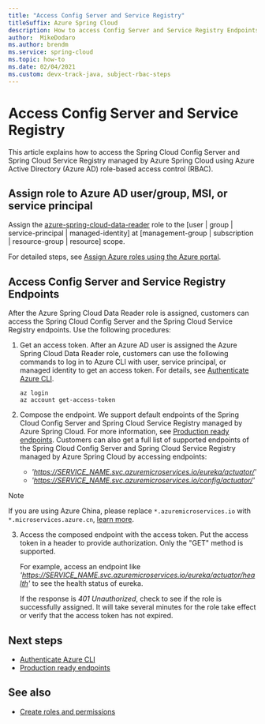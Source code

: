 ```yaml
---
title: "Access Config Server and Service Registry"
titleSuffix: Azure Spring Cloud
description: How to access Config Server and Service Registry Endpoints with Azure Active Directory role-based access control.
author:  MikeDodaro
ms.author: brendm
ms.service: spring-cloud
ms.topic: how-to
ms.date: 02/04/2021
ms.custom: devx-track-java, subject-rbac-steps
---
```


# Access Config Server and Service Registry

This article explains how to access the Spring Cloud Config Server and Spring Cloud Service Registry managed by Azure Spring Cloud using Azure Active Directory (Azure AD) role-based access control (RBAC).

## Assign role to Azure AD user/group, MSI, or service principal

Assign the [azure-spring-cloud-data-reader](../role-based-access-control/built-in-roles#azure-spring-cloud-data-reader) role to the [user | group | service-principal | managed-identity] at [management-group | subscription | resource-group | resource] scope.

For detailed steps, see [Assign Azure roles using the Azure portal](../role-based-access-control/role-assignments-portal.md).

## Access Config Server and Service Registry Endpoints

After the Azure Spring Cloud Data Reader role is assigned, customers can access the Spring Cloud Config Server and the Spring Cloud Service Registry endpoints. Use the following procedures:

1. Get an access token. After an Azure AD user is assigned the Azure Spring Cloud Data Reader role, customers can use the following commands to log in to Azure CLI with user, service principal, or managed identity to get an access token. For details, see [Authenticate Azure CLI](/cli/azure/authenticate-azure-cli). 

    ```azurecli
    az login
    az account get-access-token
    ```
2. Compose the endpoint. We support default endpoints of the Spring Cloud Config Server and Spring Cloud Service Registry managed by Azure Spring Cloud. For more information, see [Production ready endpoints](https://docs.spring.io/spring-boot/docs/current/reference/htmlsingle/#production-ready-endpoints). Customers can also get a full list of supported endpoints of the Spring Cloud Config Server and Spring Cloud Service Registry managed by Azure Spring Cloud by accessing endpoints:

    * *'https://SERVICE_NAME.svc.azuremicroservices.io/eureka/actuator/'*
    * *'https://SERVICE_NAME.svc.azuremicroservices.io/config/actuator/'* 

>[!NOTE]
> If you are using Azure China, please replace `*.azuremicroservices.io` with `*.microservices.azure.cn`, [learn more](/azure/china/resources-developer-guide#check-endpoints-in-azure).

3. Access the composed endpoint with the access token. Put the access token in a header to provide authorization.  Only the "GET" method is supported.

    For example, access an endpoint like *'https://SERVICE_NAME.svc.azuremicroservices.io/eureka/actuator/health'* to see the health status of eureka.

    If the response is *401 Unauthorized*, check to see if the role is successfully assigned.  It will take several minutes for the role take effect or verify that the access token has not expired.

## Next steps
* [Authenticate Azure CLI](/cli/azure/authenticate-azure-cli)
* [Production ready endpoints](https://docs.spring.io/spring-boot/docs/current/reference/htmlsingle/#production-ready-endpoints)

## See also
* [Create roles and permissions](how-to-permissions.md)